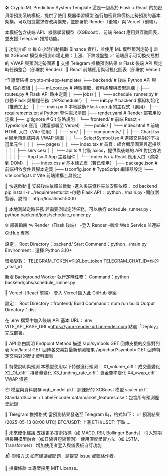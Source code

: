 🛠️ Crypto ML Prediction System Template
這是一個基於 Flask + React 的加密貨幣預測系統模板，提供了使用 機器學習模型 進行加密貨幣價格走勢預測的基本架構。可以根據需求修改與擴充，並部署於 Render（後端）與 Vercel（前端）。

本模板包含後端 API、機器學習模型（XGBoost）、前端 React 應用與互動圖表，並支援 Telegram 推播功能。

🔮 功能介紹
⏱ 每 8 小時自動抓取 Binance 資料，並使用 ML 模型預測走勢
🧠 訓練 XGBoost 模型來預測市場走勢：上漲、下跌或盤整
📈 前端展示可切換交易對的 VWAP 與預測走勢圖表
🔔 支援 Telegram 推播預測結果
🌐 Flask 後端 API 與定時任務整合（部署於 Render）
🎨 React 前端應用與可視化圖表（部署於 Vercel）

🗂️ 專案結構
crypto-ml-app-template/
├── backend/                          # 後端 Python API 與 ML 核心模組
│   ├── ml_core.py                    # 特徵擷取、資料處理與模型訓練
│   ├── routes.py                     # Flask API 路由定義
│   ├── jobs/
│   │   └── schedule_runner.py        # 啟動 Flask 與排程任務（APScheduler）
│   └── __init__.py                   # backend 模組初始化（推薦加上）
│
├── main.py                           # 本地啟動 Flask app 用的主程式（選用）
├── requirements.txt                  # Python 套件需求清單
├── render.yaml                       # Render 部署用設定檔
├── .gitignore                        # Git 忽略規則
│
└── frontend/                         # 前端 React + TypeScript 應用（建議部署至 Vercel）
    ├── public/
    │   └── index.html                # 前端 HTML 入口（Vite 使用）
    │
    ├── src/
    │   ├── components/
    │   │   ├── Chart.tsx            # 顯示預測結果與 VWAP 線圖
    │   │   └── SelectSymbol.tsx     # 選擇交易對的下拉選單元件
    │   │
    │   ├── pages/
    │   │   └── index.tsx            # 首頁：組合顯示圖表與選擇器
    │   │
    │   ├── services/
    │   │   └── api.ts               # 封裝 axios，提供與後端的 API 對接方法
    │   │
    │   ├── App.tsx                  # App 主要組件
    │   └── index.tsx                # React 應用入口（渲染到 DOM）
    │
    ├── index.css                    # 基本樣式表（若已使用）
    ├── package.json                 # 前端相依套件與腳本定義
    ├── tsconfig.json                # TypeScript 編譯器設定
    └── vite.config.ts              # Vite 前端建構工具設定

🚀 快速啟動
🔧 安裝後端依賴並啟動
-進入後端資料夾並安裝依賴：
cd backend
pip install -r ../requirements.txt
-啟動 Flask API：
python ../main.py
-開啟瀏覽器，訪問： http://localhost:5000

🧪 本地測試定時任務
若需要測試定時任務，可以執行 schedule_runner.py：
python backend/jobs/schedule_runner.py


🌐 部署指南
🛰️ Render（Flask 後端）
-登入 Render
-新增 Web Service 並連結 GitHub 專案

設定：
Root Directory：backend/
Start Command：python ../main.py
Environment：選擇 Python 3.10+

環境變數：
TELEGRAM_TOKEN=你的_bot_token
TELEGRAM_CHAT_ID=你的_chat_id

新增 Background Worker 執行定時任務：
Command：python backend/jobs/schedule_runner.py

🎨 Vercel（React 前端）
登入 Vercel
匯入此 GitHub 專案

設定：
Root Directory：frontend/
Build Command：npm run build
Output Directory：dist

在 .env 檔案中加入後端 API 基本 URL：
env
VITE_API_BASE_URL=https://your-render-url.onrender.com
點選「Deploy」完成部署。

🔌 API 路由說明
Endpoint	Method	描述
/api/symbols	GET	回傳支援的交易對列表
/api/latest	GET	回傳各交易對最新預測結果
/api/chart?symbol=	GET	回傳特定交易對的歷史資料圖表

🧠 特徵說明與預測
本模型使用以下特徵進行預測：
X1_volume_diff：成交量變化
X2_OI_diff：持倉量變化
X3_funding_rate_diff：資金費率變化
X4_vwap_diff：VWAP 價差

📦 模型與資料儲存
xgb_model.pkl：訓練好的 XGBoost 模型
scaler.pkl：StandardScaler + LabelEncoder
data/market_features.csv：包含所有預測歷史紀錄

🔔 Telegram 推播格式
當預測結果發送至 Telegram 時，格式如下：
📈 預測結果 (2025-05-13 08:00 UTC)
BTC/USDT: 上漲
ETH/USDT: 下跌
...

🧭 未來優化建議
支援更多技術指標（如 MACD, RSI, Bollinger Bands）
引入短期與長期模型融合（如日線與短線預測）
使用深度學習方法（如 LSTM、Transformer）
增加使用者登入與儀表板自訂功能

📬 聯絡方式
如有建議或問題，請提交 Issue 或聯絡作者。

🪪 授權條款
本專案採用 MIT License。
